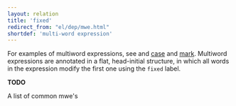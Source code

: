 ```yaml
---
layout: relation
title: 'fixed'
redirect_from: "el/dep/mwe.html"
shortdef: 'multi-word expression'
---
```


For examples of multiword expressions, see and [case]() and [mark](). 
Multiword expressions are annotated in a flat, head-initial structure,
in which all words in the expression modify the first one using the
`fixed` label.

**TODO** 

A list of common mwe's
<!-- Interlanguage links updated Út zář 29 20:23:31 CEST 2020 -->
